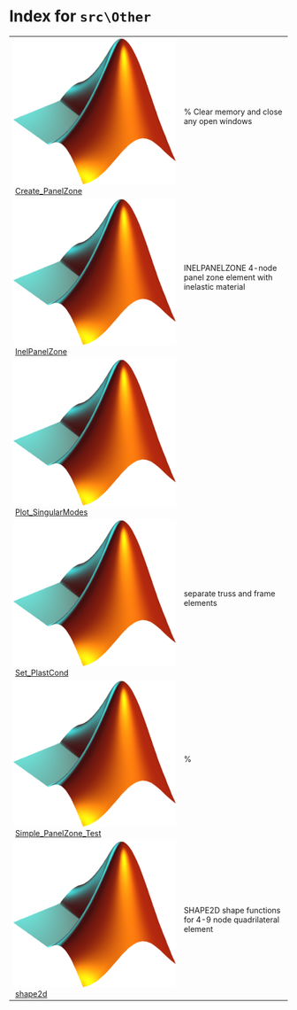<!-- <!DOCTYPE html> -->
<!-- <html lang="en"> -->
<!-- <body> -->
<!-- <a name="_top"></a>
<table width="100%"><tr><td align="left"><a href="../../index.md"><img alt="<" border="0" src="../../left.png">&nbsp;Master index</a></td>
<td align="right"><a href="index.md">Index for `src\Other`&nbsp;<img alt=">" border="0" src="../../right.png"></a></td></tr></table> -->

# Index for `src\Other`

<table>
<tr><td><img src="../../matlab_logo.png" alt="icon name" class="icon">&nbsp;<a href="Create_PanelZone">Create_PanelZone</a></td><td>% Clear memory and close any open windows </td></tr><tr><td><img src="../../matlab_logo.png" alt="icon name" class="icon">&nbsp;<a href="InelPanelZone">InelPanelZone</a></td><td>INELPANELZONE 4-node panel zone element with inelastic material </td></tr><tr><td><img src="../../matlab_logo.png" alt="icon name" class="icon">&nbsp;<a href="Plot_SingularModes">Plot_SingularModes</a></td><td> </td></tr><tr><td><img src="../../matlab_logo.png" alt="icon name" class="icon">&nbsp;<a href="Set_PlastCond">Set_PlastCond</a></td><td>separate truss and frame elements </td></tr><tr><td><img src="../../matlab_logo.png" alt="icon name" class="icon">&nbsp;<a href="Simple_PanelZone_Test">Simple_PanelZone_Test</a></td><td>% </td></tr><tr><td><img src="../../matlab_logo.png" alt="icon name" class="icon">&nbsp;<a href="shape2d">shape2d</a></td><td>SHAPE2D shape functions for 4-9 node quadrilateral element </td></tr></table>




<!-- <hr><address>Generated on Wed 08-Jul-2020 17:32:04 by <strong><a href="http://www.artefact.tk/software/matlab/m2html/" title="Matlab Documentation in HTML">m2html</a></strong> &copy; 2005</address> -->
<!-- </body> -->
<!-- </html> -->